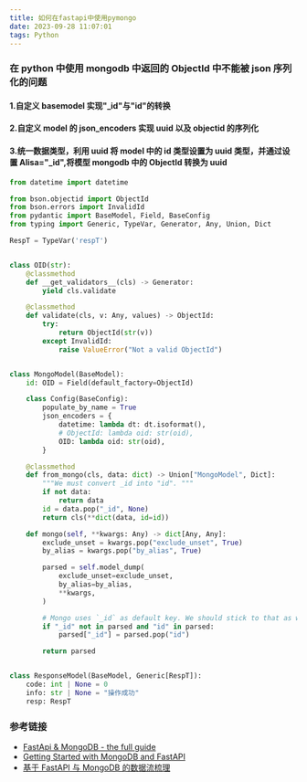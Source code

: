 ```yaml
---
title: 如何在fastapi中使用pymongo
date: 2023-09-28 11:07:01
tags: Python
---
```


### 在 python 中使用 mongodb 中返回的 ObjectId 中不能被 json 序列化的问题

#### 1.自定义 basemodel 实现"\_id"与"id"的转换

#### 2.自定义 model 的 json_encoders 实现 uuid 以及 objectid 的序列化

#### 3.统一数据类型，利用 uuid 将 model 中的 id 类型设置为 uuid 类型，并通过设置 Alisa="\_id",将模型 mongodb 中的 ObjectId 转换为 uuid

```python
from datetime import datetime

from bson.objectid import ObjectId
from bson.errors import InvalidId
from pydantic import BaseModel, Field, BaseConfig
from typing import Generic, TypeVar, Generator, Any, Union, Dict

RespT = TypeVar('respT')


class OID(str):
    @classmethod
    def __get_validators__(cls) -> Generator:
        yield cls.validate

    @classmethod
    def validate(cls, v: Any, values) -> ObjectId:
        try:
            return ObjectId(str(v))
        except InvalidId:
            raise ValueError("Not a valid ObjectId")


class MongoModel(BaseModel):
    id: OID = Field(default_factory=ObjectId)

    class Config(BaseConfig):
        populate_by_name = True
        json_encoders = {
            datetime: lambda dt: dt.isoformat(),
            # ObjectId: lambda oid: str(oid),
            OID: lambda oid: str(oid),
        }

    @classmethod
    def from_mongo(cls, data: dict) -> Union["MongoModel", Dict]:
        """We must convert _id into "id". """
        if not data:
            return data
        id = data.pop("_id", None)
        return cls(**dict(data, id=id))

    def mongo(self, **kwargs: Any) -> dict[Any, Any]:
        exclude_unset = kwargs.pop("exclude_unset", True)
        by_alias = kwargs.pop("by_alias", True)

        parsed = self.model_dump(
            exclude_unset=exclude_unset,
            by_alias=by_alias,
            **kwargs,
        )

        # Mongo uses `_id` as default key. We should stick to that as well.
        if "_id" not in parsed and "id" in parsed:
            parsed["_id"] = parsed.pop("id")

        return parsed


class ResponseModel(BaseModel, Generic[RespT]):
    code: int | None = 0
    info: str | None = "操作成功"
    resp: RespT

```

### 参考链接

- [FastApi & MongoDB - the full guide](https://github.com/tiangolo/fastapi/issues/1515)
- [Getting Started with MongoDB and FastAPI](https://www.mongodb.com/developer/languages/python/python-quickstart-fastapi/)
- [基于 FastAPI 与 MongoDB 的数据流梳理](https://hustyichi.github.io/2020/10/21/fastapi/)
